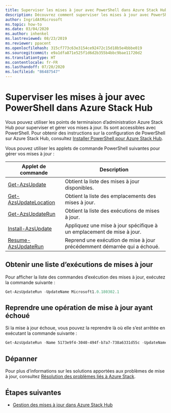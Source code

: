 ```yaml
---
title: Superviser les mises à jour avec PowerShell dans Azure Stack Hub
description: Découvrez comment superviser les mises à jour avec PowerShell dans Azure Stack Hub.
author: IngridAtMicrosoft
ms.topic: how-to
ms.date: 03/04/2020
ms.author: inhenkel
ms.lastreviewed: 08/23/2019
ms.reviewer: ppacent
ms.openlocfilehash: 315cf773c63e3154ce92472c15d18b5e4bbbe019
ms.sourcegitcommit: e9a1dfa871e525f1d6d2b355b4bbc9bae11720d2
ms.translationtype: HT
ms.contentlocale: fr-FR
ms.lasthandoff: 07/20/2020
ms.locfileid: "86487547"
---
```

# <a name="monitor-updates-with-powershell-in-azure-stack-hub"></a>Superviser les mises à jour avec PowerShell dans Azure Stack Hub

Vous pouvez utiliser les points de terminaison d’administration Azure Stack Hub pour superviser et gérer vos mises à jour. Ils sont accessibles avec PowerShell. Pour obtenir des instructions sur la configuration de PowerShell sur Azure Stack Hub, consultez [Installer PowerShell pour Azure Stack Hub](azure-stack-powershell-install.md).

Vous pouvez utiliser les applets de commande PowerShell suivantes pour gérer vos mises à jour :

| Applet de commande | Description |
|------------------------------------------------------|-------------|
| [Get-AzsUpdate](/powershell/module/azs.update.admin/get-azsupdate?view=azurestackps-1.8.0) | Obtient la liste des mises à jour disponibles. |
| [Get-AzsUpdateLocation](/powershell/module/azs.update.admin/get-azsupdatelocation?view=azurestackps-1.8.0)| Obtient la liste des emplacements des mises à jour. |
| [Get-AzsUpdateRun](/powershell/module/azs.update.admin/get-azsupdaterun?view=azurestackps-1.8.0) | Obtient la liste des exécutions de mises à jour.  |
| [Install-AzsUpdate](/powershell/module/azs.update.admin/install-azsupdate?view=azurestackps-1.8.0) | Appliquez une mise à jour spécifique à un emplacement de mise à jour. |
| [Resume-AzsUpdateRun](/powershell/module/azs.update.admin/resume-azsupdaterun?view=azurestackps-1.8.0) | Reprend une exécution de mise à jour précédemment démarrée qui a échoué. |

## <a name="get-a-list-of-update-runs"></a>Obtenir une liste d’exécutions de mises à jour

Pour afficher la liste des commandes d’exécution des mises à jour, exécutez la commande suivante :

```powershell
Get-AzsUpdateRun -UpdateName Microsoft1.0.180302.1
```

## <a name="resume-a-failed-update-operation"></a>Reprendre une opération de mise à jour ayant échoué

Si la mise à jour échoue, vous pouvez la reprendre là où elle s’est arrêtée en exécutant la commande suivante :

```powershell
Get-AzsUpdateRun -Name 5173e9f4-3040-494f-b7a7-738a6331d55c -UpdateName Microsoft1.0.180305.1 | Resume-AzsUpdateRun
```

## <a name="troubleshoot"></a>Dépanner

Pour plus d’informations sur les solutions apportées aux problèmes de mise à jour, consultez [Résolution des problèmes liés à Azure Stack](azure-stack-troubleshooting.md).

## <a name="next-steps"></a>Étapes suivantes

- [Gestion des mises à jour dans Azure Stack Hub](./azure-stack-updates.md)
